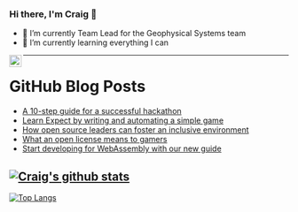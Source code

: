 ### Hi there, I'm Craig 👋

<!--
**CraigTeelFugro/CraigTeelFugro** is a ✨ _special_ ✨ repository because its `README.md` (this file) appears on your GitHub profile.

Here are some ideas to get you started:
-->

- 🔭 I’m currently Team Lead for the Geophysical Systems team
- 🌱 I’m currently learning everything I can

[<img align="left" alt="Craig Teel | LinkedIn" width="22px" src="https://cdn.jsdelivr.net/npm/simple-icons@v3/icons/linkedin.svg" />][linkedin]

---

# GitHub Blog Posts

<!-- BLOG-POST-LIST:START -->
- [A 10-step guide for a successful hackathon](https://opensource.com/article/23/2/hackathon-guide)
- [Learn Expect by writing and automating a simple game](https://opensource.com/article/23/2/learn-expect-automate-simple-game)
- [How open source leaders can foster an inclusive environment](https://opensource.com/article/23/2/open-source-leaders-inclusive-environment)
- [What an open license means to gamers](https://opensource.com/article/23/2/what-open-license-means-gamers)
- [Start developing for WebAssembly with our new guide](https://opensource.com/article/23/2/webassembly-guide)
<!-- BLOG-POST-LIST:END -->

## [![Craig's github stats](https://github-readme-stats.vercel.app/api?username=craigteelfugro&show_icons=true&theme=radical)](https://github.com/anuraghazra/github-readme-stats)


[linkedin]: https://linkedin.com/in/craig-teel-b8786771
[![Top Langs](https://github-readme-stats.vercel.app/api/top-langs/?username=craigteelfugro&layout=compact)](https://github.com/anuraghazra/github-readme-stats)
